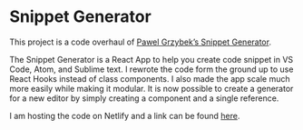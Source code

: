 # Snippet Generator

This project is a code overhaul of [Pawel Grzybek’s Snippet Generator](https://github.com/pawelgrzybek/snippet-generator).

The Snippet Generator is a React App to help you create code snippet in VS Code, Atom, and Sublime text. I rewrote the code form the ground up to use React Hooks instead of class components. I also made the app scale much more easily while making it modular. It is now possible to create a generator for a new editor by simply creating a component and a single reference.

I am hosting the code on Netlify and a link can be found [here](https://snippet-generator-hs.netlify.app/).

